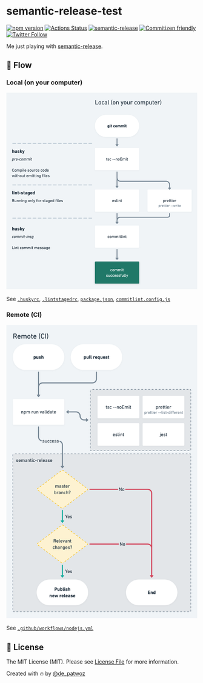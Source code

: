 # semantic-release-test

[![npm version](https://badge.fury.io/js/%40patwoz%2Fsemantic-release-test.svg)](https://www.npmjs.com/package/@patwoz/semantic-release-test 'View this project on npm')
[![Actions Status](https://github.com/patlux/semantic-release-test/workflows/nodejs/badge.svg)](https://github.com/patlux/semantic-release-test/actions)
[![semantic-release](https://img.shields.io/badge/%20%20%F0%9F%93%A6%F0%9F%9A%80-semantic--release-e10079.svg)](https://github.com/semantic-release/semantic-release)
[![Commitizen friendly](https://img.shields.io/badge/commitizen-friendly-brightgreen.svg)](http://commitizen.github.io/cz-cli/)
[![Twitter Follow](https://img.shields.io/twitter/follow/de_patwoz?style=social)](https://twitter.com/de_patwoz)

Me just playing with [semantic-release](https://github.com/semantic-release/semantic-release).

## 🔁 Flow

### Local (on your computer)

![Flow local](./docs/flow-local.png)

See [`.huskyrc`](./.huskyrc), [`.lintstagedrc`](./.lintstagedrc), [`package.json`](./package.json), [`commitlint.config.js`](./commitlint.config.js)

### Remote (CI)

![Flow remote](./docs/flow-remote.png)

See [`.github/workflows/nodejs.yml`](./.github/workflows/nodejs.yml)

## 🔖 License

The MIT License (MIT). Please see [License File](LICENSE.md) for more information.

Created with 🔥 by [@de_patwoz](https://twitter.com/de_patwoz)
